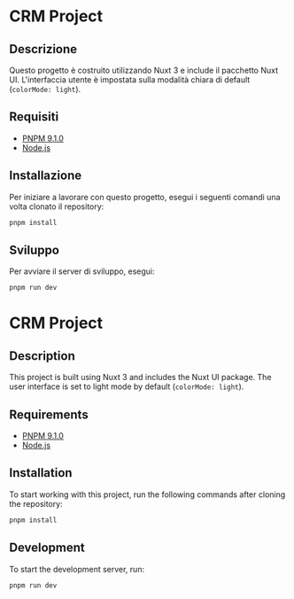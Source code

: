 # CRM Project

## Descrizione

Questo progetto è costruito utilizzando Nuxt 3 e include il pacchetto Nuxt UI. L'interfaccia utente è impostata sulla modalità chiara di default (`colorMode: light`).

## Requisiti

- [PNPM 9.1.0](https://pnpm.io/)
- [Node.js](https://nodejs.org/)

## Installazione

Per iniziare a lavorare con questo progetto, esegui i seguenti comandi una volta clonato il repository:

```bash
pnpm install
```

## Sviluppo

Per avviare il server di sviluppo, esegui:

```bash
pnpm run dev
```

# CRM Project

## Description

This project is built using Nuxt 3 and includes the Nuxt UI package. The user interface is set to light mode by default (`colorMode: light`).

## Requirements

- [PNPM 9.1.0](https://pnpm.io/)
- [Node.js](https://nodejs.org/)

## Installation

To start working with this project, run the following commands after cloning the repository:

```bash
pnpm install
```

## Development

To start the development server, run:

```bash
pnpm run dev
```
